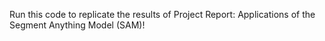 Run this code to replicate the results of Project Report: Applications of the Segment Anything Model (SAM)!
